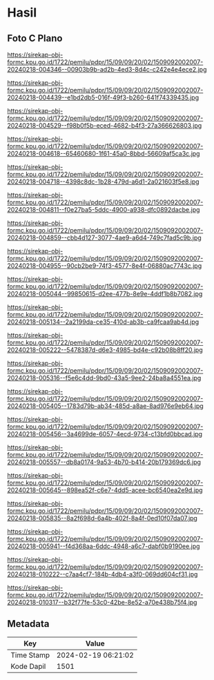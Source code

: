 # Hasil

## Foto C Plano

https://sirekap-obj-formc.kpu.go.id/1722/pemilu/pdpr/15/09/09/20/02/1509092002007-20240218-004346--00903b9b-ad2b-4ed3-8d4c-c242e4e4ece2.jpg

https://sirekap-obj-formc.kpu.go.id/1722/pemilu/pdpr/15/09/09/20/02/1509092002007-20240218-004439--e1bd2db5-016f-49f3-b260-641f74339435.jpg

https://sirekap-obj-formc.kpu.go.id/1722/pemilu/pdpr/15/09/09/20/02/1509092002007-20240218-004529--f98b0f5b-eced-4682-b4f3-27a366626803.jpg

https://sirekap-obj-formc.kpu.go.id/1722/pemilu/pdpr/15/09/09/20/02/1509092002007-20240218-004618--65460680-1f61-45a0-8bbd-56609af5ca3c.jpg

https://sirekap-obj-formc.kpu.go.id/1722/pemilu/pdpr/15/09/09/20/02/1509092002007-20240218-004718--4398c8dc-1b28-479d-a6d1-2a021603f5e8.jpg

https://sirekap-obj-formc.kpu.go.id/1722/pemilu/pdpr/15/09/09/20/02/1509092002007-20240218-004811--f0e27ba5-5ddc-4900-a938-dfc0892dacbe.jpg

https://sirekap-obj-formc.kpu.go.id/1722/pemilu/pdpr/15/09/09/20/02/1509092002007-20240218-004859--cbb4d127-3077-4ae9-a6d4-749c7fad5c9b.jpg

https://sirekap-obj-formc.kpu.go.id/1722/pemilu/pdpr/15/09/09/20/02/1509092002007-20240218-004955--90cb2be9-74f3-4577-8e4f-06880ac7743c.jpg

https://sirekap-obj-formc.kpu.go.id/1722/pemilu/pdpr/15/09/09/20/02/1509092002007-20240218-005044--99850615-d2ee-477b-8e9e-4ddf1b8b7082.jpg

https://sirekap-obj-formc.kpu.go.id/1722/pemilu/pdpr/15/09/09/20/02/1509092002007-20240218-005134--2a2199da-ce35-410d-ab3b-ca9fcaa9ab4d.jpg

https://sirekap-obj-formc.kpu.go.id/1722/pemilu/pdpr/15/09/09/20/02/1509092002007-20240218-005222--5478387d-d6e3-4985-bd4e-c92b08b8ff20.jpg

https://sirekap-obj-formc.kpu.go.id/1722/pemilu/pdpr/15/09/09/20/02/1509092002007-20240218-005316--f5e6c4dd-9bd0-43a5-9ee2-24ba8a4551ea.jpg

https://sirekap-obj-formc.kpu.go.id/1722/pemilu/pdpr/15/09/09/20/02/1509092002007-20240218-005405--1783d79b-ab34-485d-a8ae-8ad976e9eb64.jpg

https://sirekap-obj-formc.kpu.go.id/1722/pemilu/pdpr/15/09/09/20/02/1509092002007-20240218-005456--3a4699de-6057-4ecd-9734-c13bfd0bbcad.jpg

https://sirekap-obj-formc.kpu.go.id/1722/pemilu/pdpr/15/09/09/20/02/1509092002007-20240218-005557--db8a0174-9a53-4b70-b414-20b179369dc6.jpg

https://sirekap-obj-formc.kpu.go.id/1722/pemilu/pdpr/15/09/09/20/02/1509092002007-20240218-005645--898ea52f-c6e7-4dd5-acee-bc6540ea2e9d.jpg

https://sirekap-obj-formc.kpu.go.id/1722/pemilu/pdpr/15/09/09/20/02/1509092002007-20240218-005835--8a2f698d-6a4b-402f-8a4f-0ed10f07da07.jpg

https://sirekap-obj-formc.kpu.go.id/1722/pemilu/pdpr/15/09/09/20/02/1509092002007-20240218-005941--f4d368aa-6ddc-4948-a6c7-dabf0b9190ee.jpg

https://sirekap-obj-formc.kpu.go.id/1722/pemilu/pdpr/15/09/09/20/02/1509092002007-20240218-010222--c7aa4cf7-184b-4db4-a3f0-069dd604cf31.jpg

https://sirekap-obj-formc.kpu.go.id/1722/pemilu/pdpr/15/09/09/20/02/1509092002007-20240218-010317--b32f77fe-53c0-42be-8e52-a70e438b75f4.jpg


## Metadata

| Key        | Value               |
| ---------- | ------------------- |
| Time Stamp | 2024-02-19 06:21:02 |
| Kode Dapil | 1501                |



